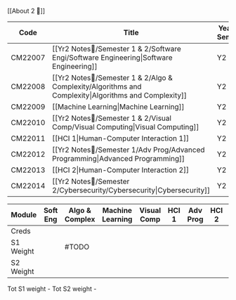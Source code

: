 [[About 2 📘]]

| Code    | Title                                                                  | Year and Semester |
| ------- | ----------------------------------------------------------------------------------------------------- | ----------------- |
| CM22007 | [[Yr2 Notes📘/Semester 1 & 2/Software Engi/Software Engineering\|Software Engineering]]                 | Y2 S1 S2          |
| CM22008 | [[Yr2 Notes📘/Semester 1 & 2/Algo & Complexity/Algorithms and Complexity\|Algorithms and Complexity]]       | Y2 S1 S2          |
| CM22009 | [[Machine Learning\|Machine Learning]]                         | Y2 S1 S2          |
| CM22010 | [[Yr2 Notes📘/Semester 1 & 2/Visual Comp/Visual Computing\|Visual Computing]]                         | Y2 S1 S2          |
| CM22011 | [[HCI 1\|Human-Computer Interaction 1]] | Y2 S1             |
| CM22012 | [[Yr2 Notes📘/Semester 1/Adv Prog/Advanced Programming\|Advanced Programming]]                 | Y2 S1             |
| CM22013 | [[HCI 2\|Human-Computer Interaction 2]] | Y2 S2             |
| CM22014 | [[Yr2 Notes📘/Semester 2/Cybersecurity/Cybersecurity\|Cybersecurity]]                               | Y2 S2             |


| Module        | Soft Eng | Algo & Complex | Machine Learning | Visual Comp | HCI 1 | Adv Prog | HCI 2 | Cybersecurity |
| ------------- | -------- | -------------- | ---------------- | ----------- | ----- | -------- | ----- | ------------- |
| Creds         |          |                |                  |             |       |          |       |               |
| S1 Weight     |          | #TODO          |                  |             |       |          |       |               |
| S2 <br>Weight |          |                |                  |             |       |          |       |               |
Tot S1 weight - 
Tot S2 weight - 


